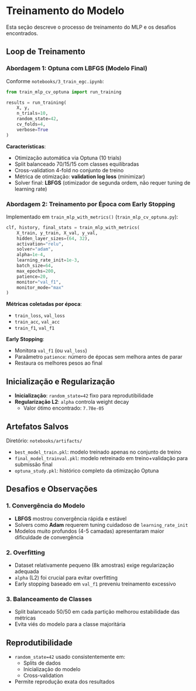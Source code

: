# Treinamento do Modelo

Esta seção descreve o processo de treinamento do MLP e os desafios encontrados.

## Loop de Treinamento

### Abordagem 1: Optuna com LBFGS (Modelo Final)

Conforme `notebooks/3_train_egc.ipynb`:

```python
from train_mlp_cv_optuna import run_training

results = run_training(
    X, y,
    n_trials=10,
    random_state=42,
    cv_folds=4,
    verbose=True
)
```

**Características**:
- Otimização automática via Optuna (10 trials)
- Split balanceado 70/15/15 com classes equilibradas
- Cross-validation 4-fold no conjunto de treino
- Métrica de otimização: **validation log loss** (minimizar)
- Solver final: **LBFGS** (otimizador de segunda ordem, não requer tuning de learning rate)

### Abordagem 2: Treinamento por Época com Early Stopping

Implementado em `train_mlp_with_metrics()` (`train_mlp_cv_optuna.py`):

```python
clf, history, final_stats = train_mlp_with_metrics(
    X_train, y_train, X_val, y_val,
    hidden_layer_sizes=(64, 32),
    activation="relu",
    solver="adam",
    alpha=1e-4,
    learning_rate_init=1e-3,
    batch_size=64,
    max_epochs=200,
    patience=20,
    monitor="val_f1",
    monitor_mode="max"
)
```

**Métricas coletadas por época**:
- `train_loss`, `val_loss`
- `train_acc`, `val_acc`
- `train_f1`, `val_f1`

**Early Stopping**:
- Monitora `val_f1` (ou `val_loss`)
- Paraâmetro `patience`: número de épocas sem melhora antes de parar
- Restaura os melhores pesos ao final

## Inicialização e Regularização

- **Inicialização**: `random_state=42` fixo para reprodutibilidade
- **Regularização L2**: `alpha` controla weight decay
  - Valor ótimo encontrado: `7.78e-05`

## Artefatos Salvos

Diretório: `notebooks/artifacts/`

- `best_model_train.pkl`: modelo treinado apenas no conjunto de treino
- `final_model_trainval.pkl`: modelo retreinado em treino+validação para submissão final
- `optuna_study.pkl`: histórico completo da otimização Optuna

## Desafios e Observações

### 1. Convergência do Modelo
- **LBFGS** mostrou convergência rápida e estável
- Solvers como **Adam** requerem tuning cuidadoso de `learning_rate_init`
- Modelos muito profundos (4-5 camadas) apresentaram maior dificuldade de convergência

### 2. Overfitting
- Dataset relativamente pequeno (8k amostras) exige regularização adequada
- `alpha` (L2) foi crucial para evitar overfitting
- Early stopping baseado em `val_f1` preveniu treinamento excessivo

### 3. Balanceamento de Classes
- Split balanceado 50/50 em cada partição melhorou estabilidade das métricas
- Evita viés do modelo para a classe majoritária

## Reprodutibilidade

- `random_state=42` usado consistentemente em:
  - Splits de dados
  - Inicialização do modelo
  - Cross-validation
- Permite reprodução exata dos resultados
